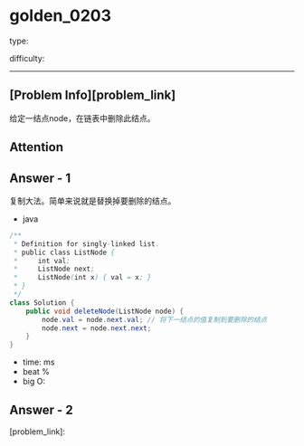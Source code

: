 
# golden_0203
type:

difficulty:

---

## [Problem Info][problem_link]
给定一结点node，在链表中删除此结点。

## Attention

## Answer - 1
复制大法。简单来说就是替换掉要删除的结点。

- java
```java
/**
 * Definition for singly-linked list.
 * public class ListNode {
 *     int val;
 *     ListNode next;
 *     ListNode(int x) { val = x; }
 * }
 */
class Solution {
    public void deleteNode(ListNode node) {
        node.val = node.next.val; // 将下一结点的值复制到要删除的结点
        node.next = node.next.next; 
    }
}
```

- time: ms
- beat %
- big O:

## Answer - 2

[problem_link]:

